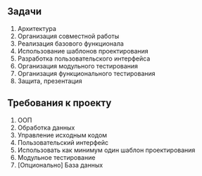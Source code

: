 Задачи
------
1. Архитектура
2. Организация совместной работы
3. Реализация базового функционала
4. Использование шаблонов проектирования
5. Разработка пользовательского интерфейса
6. Организация модульного тестирования
7. Организация функционального тестирования
8. Защита, презентация

Требования к проекту
--------------------
1. ООП
2. Обработка данных
3. Управление исходным кодом
4. Пользовательский интерфейс
5. Использовать как минимум один шаблон проектирования
6. Модульное тестирование
7. [Опционально] База данных
